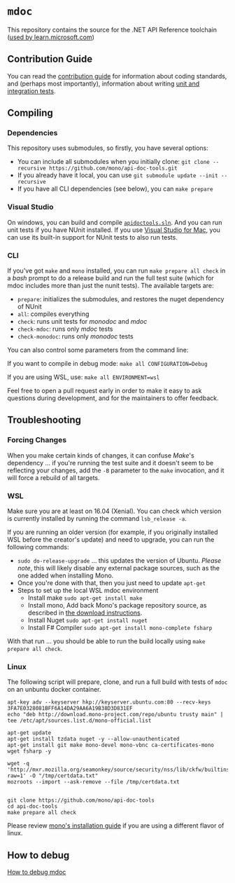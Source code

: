# `mdoc`

This repository contains the source for the .NET API Reference toolchain ([used
 by learn.microsoft.com](https://learn.microsoft.com/en-us/teamblog/announcing-unified-dotnet-experience-on-docs#built-with-open-source-in-mind)) 

## Contribution Guide

You can read the [contribution guide](CONTRIBUTING.md) for information about coding standards, and (perhaps most importantly), information about writing [unit and integration tests](CONTRIBUTING.md#tests).

## Compiling

### Dependencies

This repository uses submodules, so firstly, you have several options:

- You can include all submodules when you initially clone: `git clone --recursive https://github.com/mono/api-doc-tools.git`
- If you already have it local, you can use `git submodule update --init --recursive`
- If you have all CLI dependencies (see below), you can `make prepare`

### Visual Studio

On windows, you can build and compile [`apidoctools.sln`](apidoctools.sln). And you can run unit tests if you have NUnit installed. If you use [Visual Studio for Mac](https://www.visualstudio.com/vs/visual-studio-mac/), you can use its built-in support for NUnit tests to also run tests.

### CLI
If you've got `make` and `mono` installed, you can run `make prepare all check` in a _bash_ prompt to do a release build and run the full test suite (which for mdoc includes more than just the nunit tests). The available targets are:

- `prepare`: initializes the submodules, and restores the nuget dependency of NUnit
- `all`: compiles everything
- `check`: runs unit tests for _monodoc_ and _mdoc_
- `check-mdoc`: runs only _mdoc_ tests
- `check-monodoc`: runs only _monodoc_ tests

You can also control some parameters from the command line:

If you want to compile in debug mode: `make all CONFIGURATION=Debug`  

If you are using WSL, use: `make all ENVIRONMENT=wsl`

Feel free to open a pull request early in order to make it easy to ask questions during development, and for the maintainers to offer feedback.

## Troubleshooting

### Forcing Changes

When you make certain kinds of changes, it can confuse _Make_'s dependency ... if you're running the test suite and it doesn't seem to be reflecting your changes, add the `-B` parameter to the `make` invocation, and it will force a rebuild of all targets.

### WSL

Make sure you are at least on 16.04 (Xenial). You can check which version is currently installed by running the command `lsb_release -a`.

If you are running an older version (for example, if you originally installed WSL before the creator's update) and need to upgrade, you can run the following commands:

- `sudo do-release-upgrade` ... this updates the version of Ubuntu. _Please note_, this will likely disable any external package sources, such as the one added when installing Mono.
- Once you're done with that, then you just need to update `apt-get`
- Steps to set up the local WSL mdoc environment
    - Install make `sudo apt-get install make`
    - Install mono, Add back Mono's package repository source, as described in [the download instructions](https://www.mono-project.com/download/stable/#download-lin-ubuntu).
    - Install Nuget `sudo apt-get install nuget`
    - Install F# Compiler `sudo apt-get install mono-complete fsharp`

With that run ... you should be able to run the build locally using `make prepare all check`. 

### Linux

The following script will prepare, clone, and run a full build with tests of `mdoc` on an unbuntu docker container. 

```
apt-key adv --keyserver hkp://keyserver.ubuntu.com:80 --recv-keys 3FA7E0328081BFF6A14DA29AA6A19B38D3D831EF  
echo "deb http://download.mono-project.com/repo/ubuntu trusty main" | tee /etc/apt/sources.list.d/mono-official.list

apt-get update
apt-get install tzdata nuget -y --allow-unauthenticated
apt-get install git make mono-devel mono-vbnc ca-certificates-mono wget fsharp -y

wget -q 'http://mxr.mozilla.org/seamonkey/source/security/nss/lib/ckfw/builtins/certdata.txt?raw=1' -O "/tmp/certdata.txt" 
mozroots --import --ask-remove --file /tmp/certdata.txt


git clone https://github.com/mono/api-doc-tools
cd api-doc-tools
make prepare all check
```

Please review [mono's installation guide](http://www.mono-project.com/download/#download-lin) if you are using a different flavor of linux.

## How to debug
[How to debug mdoc](./Documentation/how-to-debug/how-to-debug-mdoc.md)

